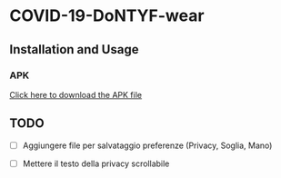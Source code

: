 # COVID-19-DoNTYF-wear

## Installation and Usage

### APK
[Click here to download the APK file](https://github.com/sirslab/COVID-19-DoNTYF-wear/raw/master/app/build/outputs/apk/debug/app-debug.apk)

## TODO
- [ ] Aggiungere file per salvataggio preferenze (Privacy, Soglia, Mano)
- [ ] Mettere il testo della privacy scrollabile

